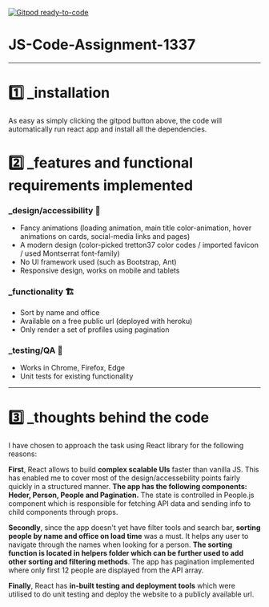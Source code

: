[![Gitpod ready-to-code](https://img.shields.io/badge/Gitpod-ready--to--code-blue?logo=gitpod)](https://gitpod.io/#https://github.com/ildanaruzybayeva/JS-Code-Assignment-1337)

# JS-Code-Assignment-1337
******************************************
<h1>1️⃣ _installation </h1> 
<p>As easy as simply clicking the gitpod button above, the code will automatically run react app and install all the dependencies.</p>

<h1>2️⃣️ _features and functional requirements implemented</h1>
<h3>_design/accessibility 🌺</h3>
<ul>
  <li>Fancy animations (loading animation, main title color-animation, hover animations on cards, social-media links and pages)</li>
  <li>A modern design (color-picked tretton37 color codes / imported favicon / used Montserrat font-family)</li>
  <li>No UI framework used (such as Bootstrap, Ant)</li>
  <li>Responsive design, works on mobile and tablets</li>
</ul>

<h3>_functionality 🏗️</h3>
<ul>
  <li>Sort by name and office</li>
  <li>Available on a free public url (deployed with heroku)</li>
  <li>Only render a set of profiles using pagination </li>
</ul>

<h3>_testing/QA 🧪</h3>
<ul>
  <li>Works in Chrome, Firefox, Edge</li>
  <li>Unit tests for existing functionality</li>
</ul>

******************************************
<h1>3️⃣ _thoughts behind the code</h1>

I have chosen to approach the task using React library for the following reasons: 

<b>First</b>, React allows to build <b>complex scalable UIs</b> faster than vanilla JS. This has enabled me to cover most of the design/accessebility points fairly quickly in a structured manner. <b>The app has the following components: Heder, Person, People and Pagination.</b> The state is controlled in People.js component which is responsible for fetching API data and sending info to child components through props. 

<b>Secondly</b>, since the app doesn't yet have filter tools and search bar, <b>sorting people by name and office on load time</b> was a must. It helps any user to navigate through the names when looking for a person. <b>The sorting function is located in helpers folder which can be further used to add other sorting and filtering methods</b>. The app has pagination implemented where only first 12 people are displayed from the API array. 

<b>Finally</b>, React has <b>in-built testing and deployment tools</b> which were utilised to do unit testing and deploy the website to a publicly available url. 
